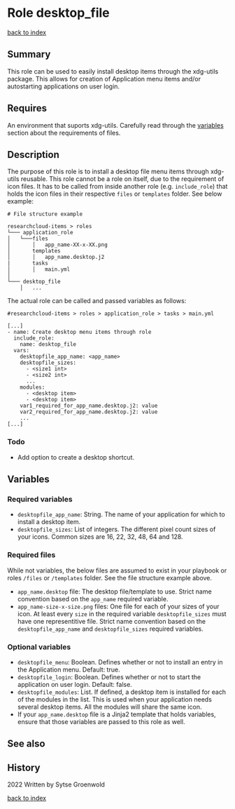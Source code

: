 # Role desktop_file
[back to index](../index.md#Roles)

## Summary
This role can be used to easily install desktop items through the xdg-utils package. This allows for creation of Application menu items and/or autostarting applications on user login.

## Requires
An environment that suports xdg-utils.
Carefully read through the [variables](#variables) section about the requirements of files.

## Description
The purpose of this role is to install a desktop file menu items through xdg-utils reusable.
This role cannot be a role on itself, due to the requirement of icon files. It has to be called from inside another role (e.g. `include_role`) that holds the icon files in their respective `files` or `templates` folder. See below example:

```
# File structure example

researchcloud-items > roles
└─── application_role
│   └───files
│       │   app_name-XX-x-XX.png
│       templates
│       │   app_name.desktop.j2
|       tasks
│       │   main.yml
│   
└─── desktop_file
    │   ...
```

The actual role can be called and passed variables as follows:

```
#researchcloud-items > roles > application_role > tasks > main.yml

[...]
- name: Create desktop menu items through role
  include_role:
    name: desktop_file
  vars:
    desktopfile_app_name: <app_name>
    desktopfile_sizes:
      - <size1 int>
      - <size2 int>
      ...
    modules:
      - <desktop item>
      - <desktop item>
    var1_required_for_app_name.desktop.j2: value
    var2_required_for_app_name.desktop.j2: value
    ...
[...]
```

### Todo
* Add option to create a desktop shortcut.

## Variables

### Required variables
* `desktopfile_app_name`: String. The name of your application for which to install a desktop item.
* `desktopfile_sizes`: List of integers. The different pixel count sizes of your icons. Common sizes are 16, 22, 32, 48, 64 and 128.

### Required files
While not variables, the below files are assumed to exist in your playbook or roles `/files` or `/templates` folder. See the file structure example above.
* `app_name.desktop` file: The desktop file/template to use. Strict name convention based on the `app_name` required variable.
* `app_name-size-x-size.png` files: One file for each of your sizes of your icon. At least every `size` in the required variable `desktopfile_sizes` must have one representitive file. Strict name convention based on the `desktopfile_app_name` and `desktopfile_sizes` required variables.

### Optional variables
* `desktopfile_menu`: Boolean. Defines whether or not to install an entry in the Application menu. Default: true.
* `desktopfile_login`: Boolean. Defines whether or not to start the application on user login. Default: false.
* `desktopfile_modules`: List. If defined, a desktop item is installed for each of the modules in the list. This is used when your application needs several desktop items. All the modules will share the same icon.
* If your `app_name.desktop` file is a Jinja2 template that holds variables, ensure that those variables are passed to this role as well.

## See also

## History
2022 Written by Sytse Groenwold

[back to index](../index.md#Roles)
